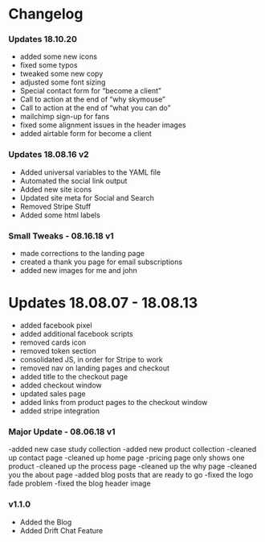 # Changelog


### Updates 18.10.20
- added some new icons
- fixed some typos
- tweaked some new copy
- adjusted some font sizing
- Special contact form for “become a client”
- Call to action at the end of “why skymouse”
- Call to action at the end of “what you can do”
- mailchimp sign-up for fans
- fixed some alignment issues in the header images
- added airtable form for become a client

### Updates 18.08.16 v2 
- Added universal variables to the YAML file
- Automated the social link output
- Added new site icons
- Updated site meta for Social and Search
- Removed Stripe Stuff
- Added some html labels

### Small Tweaks - 08.16.18 v1
- made corrections to the landing page
- created a thank you page for email subscriptions
- added new images for me and john

# Updates 18.08.07 - 18.08.13
- added facebook pixel
- added additional facebook scripts
- removed cards icon
- removed token section
- consolidated JS, in order for Stripe to work
- removed nav on landing pages and checkout
- added title to the checkout page
- added checkout window
- updated sales page
- added links from product pages to the checkout window
- added stripe integration

### Major Update  - 08.06.18 v1

-added new case study collection
-added new product collection
-cleaned up contact page
-cleaned up home page
-pricing page only shows one product
-cleaned up the process page
-cleaned up the why page
-cleaned you the about page
-added blog posts that are ready to go
-fixed the logo fade problem
-fixed the blog header image 

### v1.1.0

- Added the Blog
- Added Drift Chat Feature